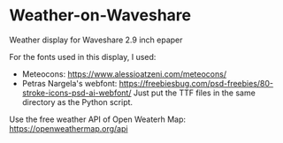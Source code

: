 # Weather-on-Waveshare
Weather display for Waveshare 2.9 inch epaper

For the fonts used in this display, I used:
- Meteocons: https://www.alessioatzeni.com/meteocons/
- Petras Nargela's webfont: https://freebiesbug.com/psd-freebies/80-stroke-icons-psd-ai-webfont/
Just put the TTF files in the same directory as the Python script.

Use the free weather API of Open Weaterh Map:
https://openweathermap.org/api
